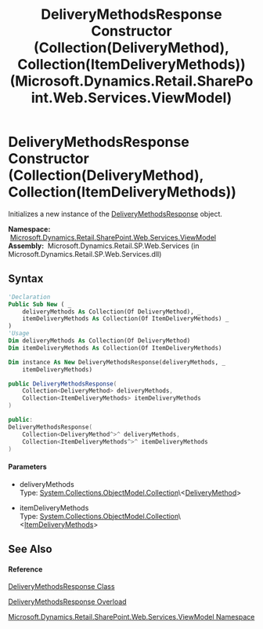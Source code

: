 ﻿---
title: DeliveryMethodsResponse Constructor (Collection(DeliveryMethod), Collection(ItemDeliveryMethods)) (Microsoft.Dynamics.Retail.SharePoint.Web.Services.ViewModel)
TOCTitle: DeliveryMethodsResponse Constructor (Collection(DeliveryMethod), Collection(ItemDeliveryMethods))
ms:assetid: M:Microsoft.Dynamics.Retail.SharePoint.Web.Services.ViewModel.DeliveryMethodsResponse.#ctor(System.Collections.ObjectModel.Collection{Microsoft.Dynamics.Retail.SharePoint.Web.Services.ViewModel.DeliveryMethod},System.Collections.ObjectModel.Collection{Microsoft.Dynamics.Retail.SharePoint.Web.Services.ViewModel.ItemDeliveryMethods})
ms:mtpsurl: https://technet.microsoft.com/en-us/library/microsoft.dynamics.retail.sharepoint.web.services.viewmodel.deliverymethodsresponse.deliverymethodsresponse(v=AX.60)
ms:contentKeyID: 62207500
ms.date: 05/18/2015
mtps_version: v=AX.60
dev_langs:
- vb
- csharp
- c++
---

# DeliveryMethodsResponse Constructor (Collection(DeliveryMethod), Collection(ItemDeliveryMethods))

Initializes a new instance of the [DeliveryMethodsResponse](deliverymethodsresponse-class-microsoft-dynamics-retail-sharepoint-web-services-viewmodel.md) object.

**Namespace:**  [Microsoft.Dynamics.Retail.SharePoint.Web.Services.ViewModel](microsoft-dynamics-retail-sharepoint-web-services-viewmodel-namespace.md)  
**Assembly:**  Microsoft.Dynamics.Retail.SP.Web.Services (in Microsoft.Dynamics.Retail.SP.Web.Services.dll)

## Syntax

``` vb
'Declaration
Public Sub New ( _
    deliveryMethods As Collection(Of DeliveryMethod), _
    itemDeliveryMethods As Collection(Of ItemDeliveryMethods) _
)
'Usage
Dim deliveryMethods As Collection(Of DeliveryMethod)
Dim itemDeliveryMethods As Collection(Of ItemDeliveryMethods)

Dim instance As New DeliveryMethodsResponse(deliveryMethods, _
    itemDeliveryMethods)
```

``` csharp
public DeliveryMethodsResponse(
    Collection<DeliveryMethod> deliveryMethods,
    Collection<ItemDeliveryMethods> itemDeliveryMethods
)
```

``` c++
public:
DeliveryMethodsResponse(
    Collection<DeliveryMethod^>^ deliveryMethods, 
    Collection<ItemDeliveryMethods^>^ itemDeliveryMethods
)
```

#### Parameters

  - deliveryMethods  
    Type: [System.Collections.ObjectModel.Collection](https://technet.microsoft.com/en-us/library/ms132397\(v=ax.60\))\<[DeliveryMethod](deliverymethod-class-microsoft-dynamics-retail-sharepoint-web-services-viewmodel.md)\>  

<!-- end list -->

  - itemDeliveryMethods  
    Type: [System.Collections.ObjectModel.Collection](https://technet.microsoft.com/en-us/library/ms132397\(v=ax.60\))\<[ItemDeliveryMethods](itemdeliverymethods-class-microsoft-dynamics-retail-sharepoint-web-services-viewmodel.md)\>  

## See Also

#### Reference

[DeliveryMethodsResponse Class](deliverymethodsresponse-class-microsoft-dynamics-retail-sharepoint-web-services-viewmodel.md)

[DeliveryMethodsResponse Overload](deliverymethodsresponse-constructor-microsoft-dynamics-retail-sharepoint-web-services-viewmodel.md)

[Microsoft.Dynamics.Retail.SharePoint.Web.Services.ViewModel Namespace](microsoft-dynamics-retail-sharepoint-web-services-viewmodel-namespace.md)

